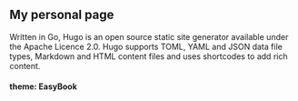 ## My personal page

Written in Go, Hugo is an open source static site generator available under the Apache Licence 2.0. Hugo supports TOML, YAML and JSON data file types, Markdown and HTML content files and uses shortcodes to add rich content.

#### theme: EasyBook